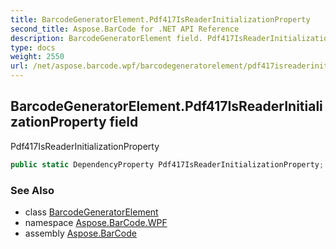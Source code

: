 ```yaml
---
title: BarcodeGeneratorElement.Pdf417IsReaderInitializationProperty
second_title: Aspose.BarCode for .NET API Reference
description: BarcodeGeneratorElement field. Pdf417IsReaderInitializationProperty
type: docs
weight: 2550
url: /net/aspose.barcode.wpf/barcodegeneratorelement/pdf417isreaderinitializationproperty/
---
```

## BarcodeGeneratorElement.Pdf417IsReaderInitializationProperty field

Pdf417IsReaderInitializationProperty

```csharp
public static DependencyProperty Pdf417IsReaderInitializationProperty;
```

### See Also

* class [BarcodeGeneratorElement](../)
* namespace [Aspose.BarCode.WPF](../../../aspose.barcode.wpf/)
* assembly [Aspose.BarCode](../../../)


